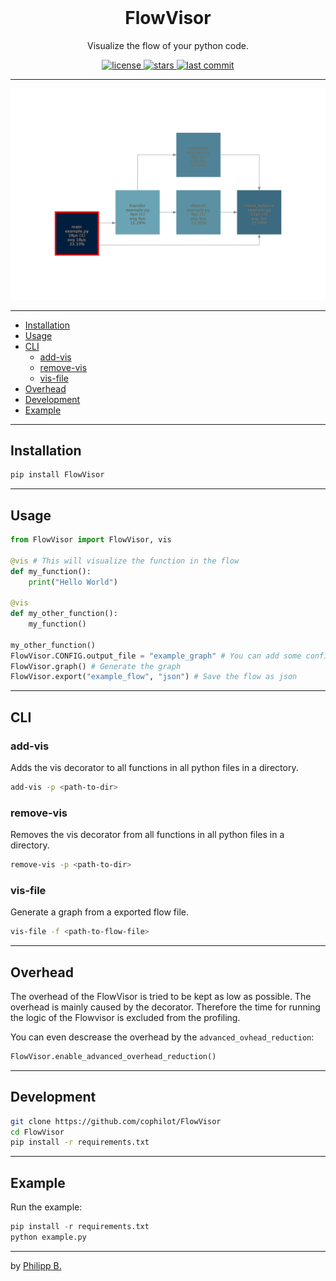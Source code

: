 <div align="center">
  <br />
  <!-- <img src="" alt="FlowVisorLogo" width="30%"/> -->
  <h1>FlowVisor</h1>
  <p>
    Visualize the flow of your python code.
  </p>
</div>

<!-- Badges -->
<div align="center">
   <!-- <a href="https://github.com/cophilot/FlowVisor/releases">
       <img src="https://img.shields.io/github/v/release/cophilot/FlowVisor?display_name=tag" alt="current realease" />
   </a> -->
   <a href="https://github.com/cophilot/FlowVisor/blob/master/LICENSE">
       <img src="https://img.shields.io/github/license/cophilot/FlowVisor" alt="license" />
   </a>
   <a href="https://github.com/cophilot/FlowVisor/stargazers">
       <img src="https://img.shields.io/github/stars/cophilot/FlowVisor" alt="stars" />
   </a>
   <a href="https://github.com/cophilot/FlowVisor/commits/master">
       <img src="https://img.shields.io/github/last-commit/cophilot/FlowVisor" alt="last commit" />
   </a>
</div>

---

![FlowVisor-Example](https://raw.githubusercontent.com/cophilot/FlowVisor/main/assets/example.png)

---

-   [Installation](#installation)
-   [Usage](#usage)
-   [CLI](#cli)
    -   [add-vis](#add-vis)
    -   [remove-vis](#remove-vis)
    -   [vis-file](#vis-file)
-   [Overhead](#overhead)
-   [Development](#development)
-   [Example](#example)

---

## Installation

```bash
pip install FlowVisor
```

---

## Usage

```python
from FlowVisor import FlowVisor, vis

@vis # This will visualize the function in the flow
def my_function():
    print("Hello World")

@vis
def my_other_function():
    my_function()

my_other_function()
FlowVisor.CONFIG.output_file = "example_graph" # You can add some configureation with the CONFIG object
FlowVisor.graph() # Generate the graph
FlowVisor.export("example_flow", "json") # Save the flow as json

```

---

## CLI

### add-vis

Adds the vis decorator to all functions in all python files in a directory.

```bash
add-vis -p <path-to-dir>
```

### remove-vis

Removes the vis decorator from all functions in all python files in a directory.

```bash
remove-vis -p <path-to-dir>
```

### vis-file

Generate a graph from a exported flow file.

```bash
vis-file -f <path-to-flow-file>
```

---

## Overhead

The overhead of the FlowVisor is tried to be kept as low as possible. The overhead is mainly caused by the decorator. Therefore the time for running the logic of the Flowvisor is excluded from the profiling.

You can even descrease the overhead by the `advanced_ovhead_reduction`:

```python
FlowVisor.enable_advanced_overhead_reduction()
```

---

## Development

```bash
git clone https://github.com/cophilot/FlowVisor
cd FlowVisor
pip install -r requirements.txt
```

---

## Example

Run the example:

```python
pip install -r requirements.txt
python example.py
```

---

<!-- ## Bugs

-   _no known bugs_

---

## [Release Notes](https://github.com/cophilot/FlowVisor/blob/master/CHANGELOG.md)

### [v0.0.1](https://github.com/cophilot/FlowVisor/tree/0.0.1)

-   _Initial release_
 -->

by [Philipp B.](https://github.com/cophilot)
